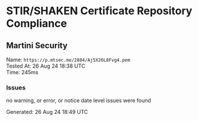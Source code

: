 # STIR/SHAKEN Certificate Repository Compliance

## Martini Security

Name: `https://p.mtsec.me/2884/Aj5X26L8Fvg4.pem`\
Tested At: 26 Aug 24 18:38 UTC\
Time: 245ms

### Issues

no warning, or error, or notice date level issues were found

Generated: 26 Aug 24 18:49 UTC
